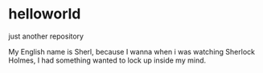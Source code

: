 # helloworld
just another repository

My English name is Sherl, because I wanna when i was watching Sherlock Holmes, I had something wanted to lock up inside my mind.
